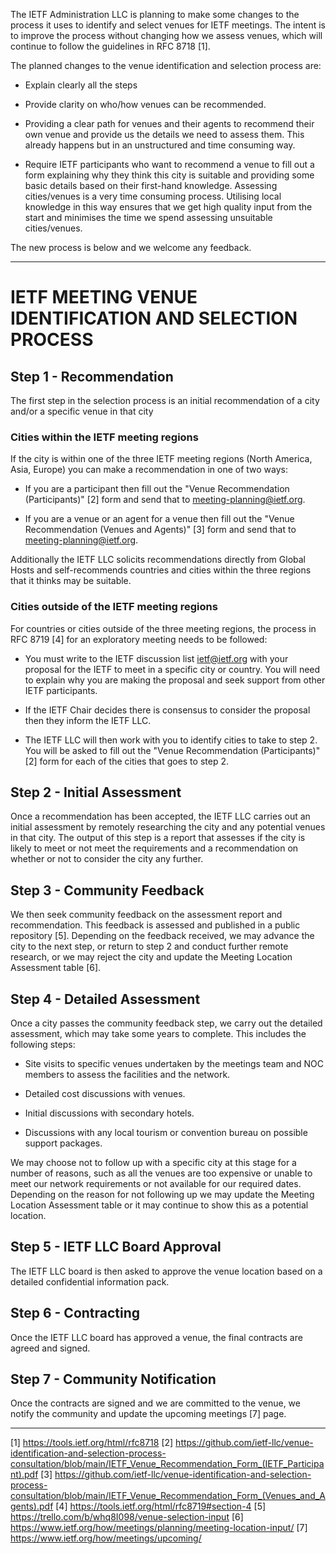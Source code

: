 The IETF Administration LLC is planning to make some changes to the process it uses to identify and select venues for IETF meetings.  The intent is to improve the process without changing how we assess venues, which will continue to follow the guidelines in RFC 8718 [1].

The planned changes to the venue identification and selection process are:

* Explain clearly all the steps

* Provide clarity on who/how venues can be recommended.

* Providing a clear path for venues and their agents to recommend their own venue and provide us the details we need to assess them.  This already happens but in an unstructured and time consuming way.

* Require IETF participants who want to recommend a venue to fill out a form explaining why they think this city is suitable and providing some basic details based on their first-hand knowledge.  Assessing cities/venues is a very time consuming process.  Utilising local knowledge in this way ensures that we get high quality input from the start and minimises the time we spend assessing unsuitable cities/venues.

The new process is below and we welcome any feedback.

----
# IETF MEETING VENUE IDENTIFICATION AND SELECTION PROCESS

## Step 1 - Recommendation

The first step in the selection process is an initial recommendation of a city and/or a specific venue in that city

### Cities within the IETF meeting regions

If the city is within one of the three IETF meeting regions (North America, Asia, Europe) you can make a recommendation in one of two ways:

* If you are a participant then fill out the "Venue Recommendation (Participants)" [2] form and send that to meeting-planning@ietf.org.

* If you are a venue or an agent for a venue then fill out the "Venue Recommendation (Venues and Agents)" [3] form and send that to meeting-planning@ietf.org.

Additionally the IETF LLC solicits recommendations directly from Global Hosts and self-recommends countries and cities within the three regions that it thinks may be suitable.

### Cities outside of the IETF meeting regions

For countries or cities outside of the three meeting regions, the process in RFC 8719 [4] for an exploratory meeting needs to be followed:

* You must write to the IETF discussion list ietf@ietf.org with your proposal for the IETF to meet in a specific city or country.  You will need to explain why you are making the proposal and seek support from other IETF participants.

* If the IETF Chair decides there is consensus to consider the proposal then they inform the IETF LLC.  

* The IETF LLC will then work with you to identify cities to take to step 2.  You will be asked to fill out the "Venue Recommendation (Participants)" [2]  form for each of the cities that goes to step 2.

## Step 2 - Initial Assessment

Once a recommendation has been accepted, the IETF LLC carries out an initial assessment by remotely researching the city and any potential venues in that city.  The output of this step is a report that assesses if the city is likely to meet or not meet the requirements and a recommendation on whether or not to consider the city any further.

## Step 3 - Community Feedback

We then seek community feedback on the assessment report and recommendation.  This feedback is assessed and published in a public repository [5].  Depending on the feedback received, we may advance the city to the next step, or return to step 2 and conduct further remote research, or we may reject the city and update the Meeting Location Assessment table [6].

## Step 4 - Detailed Assessment
Once a city passes the community feedback step,  we carry out the detailed assessment,  which may take some years to complete.  This includes the following steps:

* Site visits to specific venues undertaken by the meetings team and NOC members to assess the facilities and the network.

* Detailed cost discussions with venues.

* Initial discussions with secondary hotels.

* Discussions with any local tourism or convention bureau on possible support packages.

We may choose not to follow up with a specific city at this stage for a number of reasons, such as all the venues are too expensive or unable to meet our network requirements or not available for our required dates.  Depending on the reason for not following up we may update the Meeting Location Assessment table or it may continue to show this as a potential location.

## Step 5 - IETF LLC Board Approval

The IETF LLC board is then asked to approve the venue location based on a detailed confidential information pack.

## Step 6 - Contracting

Once the IETF LLC board has approved a venue, the final contracts are agreed and signed.

## Step 7 - Community Notification

Once the contracts are signed and we are committed to the venue, we notify the community and update the upcoming meetings [7] page.

----


[1]  https://tools.ietf.org/html/rfc8718
[2]  https://github.com/ietf-llc/venue-identification-and-selection-process-consultation/blob/main/IETF_Venue_Recommendation_Form_(IETF_Participant).pdf
[3]  https://github.com/ietf-llc/venue-identification-and-selection-process-consultation/blob/main/IETF_Venue_Recommendation_Form_(Venues_and_Agents).pdf
[4]  https://tools.ietf.org/html/rfc8719#section-4
[5]  https://trello.com/b/whq8I098/venue-selection-input
[6]  https://www.ietf.org/how/meetings/planning/meeting-location-input/
[7]  https://www.ietf.org/how/meetings/upcoming/